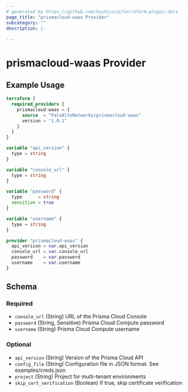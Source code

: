 ```yaml
---
# generated by https://github.com/hashicorp/terraform-plugin-docs
page_title: "prismacloud-waas Provider"
subcategory: ""
description: |-
  
---
```


# prismacloud-waas Provider



## Example Usage

```terraform
terraform {
  required_providers {
    prismacloud-waas = {
      source  = "PaloAltoNetworks/prismacloud-waas"
      version = "1.0.1"
    }
  }
}

variable "api_version" {
  type = string
}

variable "console_url" {
  type = string
}

variable "password" {
  type      = string
  sensitive = true
}

variable "username" {
  type = string
}

provider "prismacloud-waas" {
  api_version = var.api_version
  console_url = var.console_url
  password    = var.password
  username    = var.username
}
```

<!-- schema generated by tfplugindocs -->
## Schema

### Required

- `console_url` (String) URL of the Prisma Cloud Console
- `password` (String, Sensitive) Prisma Cloud Compute password
- `username` (String) Prisma Cloud Compute username

### Optional

- `api_version` (String) Version of the Prisma Cloud API
- `config_file` (String) Configuration file in JSON format. See examples/creds.json
- `project` (String) Project for multi-tenant environments
- `skip_cert_verification` (Boolean) If true, skip certificate verification
